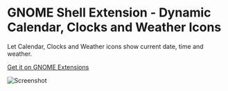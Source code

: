 # GNOME Shell Extension - Dynamic Calendar, Clocks and Weather Icons

Let Calendar, Clocks and Weather icons show current date, time and weather.

[Get it on GNOME Extensions][get]

![Screenshot](https://extensions.gnome.org/extension-data/screenshots/screenshot_5550_ahMJj65.png)

[get]: https://extensions.gnome.org/extension/5550/dynamic-calendar-and-clocks-icons/
